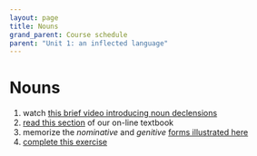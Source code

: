 ```yaml
---
layout: page
title: Nouns
grand_parent: Course schedule
parent: "Unit 1: an inflected language"
---
```



# Nouns

1. watch [this brief video introducing noun declensions](https://www.youtube.com/watch?v=D-x9X1v3170&feature=youtu.be)
2. [read this section](https://lingualatina.github.io/textbook/presentation/01-nouns-adjs-pron/nouns/) of our on-line textbook
3. memorize the *nominative* and *genitive* [forms illustrated here](./nomgen/)
3. [complete this exercise](./exercise/)
